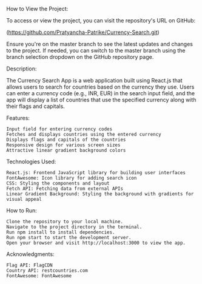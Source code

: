 How to View the Project:

To access or view the project, you can visit the repository's URL on GitHub:

(https://github.com/Pratyancha-Patrike/Currency-Search.git)

Ensure you're on the master branch to see the latest updates and changes to the project. If needed, you can switch to the master branch using the branch selection dropdown on the GitHub repository page.

Description:

The Currency Search App is a web application built using React.js that allows users to search for countries based on the currency they use. Users can enter a currency code (e.g., INR, EUR) in the search input field, and the app will display a list of countries that use the specified currency along with their flags and capitals.

Features:

    Input field for entering currency codes
    Fetches and displays countries using the entered currency
    Displays flags and capitals of the countries
    Responsive design for various screen sizes
    Attractive linear gradient background colors

Technologies Used:

    React.js: Frontend JavaScript library for building user interfaces
    FontAwesome: Icon library for adding search icon
    CSS: Styling the components and layout
    Fetch API: Fetching data from external APIs
    Linear Gradient Background: Styling the background with gradients for visual appeal

How to Run:

    Clone the repository to your local machine.
    Navigate to the project directory in the terminal.
    Run npm install to install dependencies.
    Run npm start to start the development server.
    Open your browser and visit http://localhost:3000 to view the app.


Acknowledgments:

    Flag API: FlagCDN
    Country API: restcountries.com
    FontAwesome: FontAwesome
